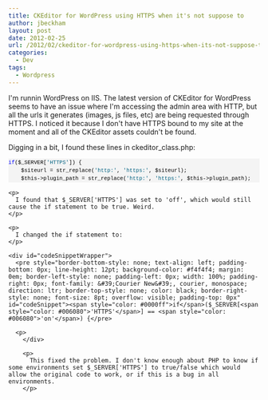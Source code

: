 ```yaml
---
title: CKEditor for WordPress using HTTPS when it's not suppose to
author: jbeckham
layout: post
date: 2012-02-25
url: /2012/02/ckeditor-for-wordpress-using-https-when-its-not-suppose-to/
categories:
  - Dev
tags:
  - Wordpress
---
```

I'm runnin WordPress on IIS. The latest version of CKEditor for WordPress seems to have an issue where I'm accessing the admin area with HTTP, but all the urls it generates (images, js files, etc) are being requested through HTTPS. I noticed it because I don't have HTTPS bound to my site at the moment and all of the CKEditor assets couldn't be found.

Digging in a bit, I found these lines in ckeditor_class.php:

<div id="codeSnippetWrapper">
  <pre style="border-bottom-style: none; text-align: left; padding-bottom: 0px; line-height: 12pt; background-color: #f4f4f4; margin: 0em; border-left-style: none; padding-left: 0px; width: 100%; padding-right: 0px; font-family: &#39;Courier New&#39;, courier, monospace; direction: ltr; border-top-style: none; color: black; border-right-style: none; font-size: 8pt; overflow: visible; padding-top: 0px" id="codeSnippet"><span style="color: #0000ff">if</span>($_SERVER[<span style="color: #006080">'HTTPS'</span>]) {<br />    $siteurl = str_replace(<span style="color: #006080">'http:'</span>, <span style="color: #006080">'https:'</span>, $siteurl);<br />    $this-&gt;plugin_path = str_replace(<span style="color: #006080">'http:'</span>, <span style="color: #006080">'https:'</span>, $this-&gt;plugin_path);</pre>
  
  <p>
    </div> 
    
    <p>
      I found that $_SERVER['HTTPS'] was set to 'off', which would still cause the if statement to be true. Weird.
    </p>
    
    <p>
      I changed the if statement to:
    </p>
    
    <div id="codeSnippetWrapper">
      <pre style="border-bottom-style: none; text-align: left; padding-bottom: 0px; line-height: 12pt; background-color: #f4f4f4; margin: 0em; border-left-style: none; padding-left: 0px; width: 100%; padding-right: 0px; font-family: &#39;Courier New&#39;, courier, monospace; direction: ltr; border-top-style: none; color: black; border-right-style: none; font-size: 8pt; overflow: visible; padding-top: 0px" id="codeSnippet"><span style="color: #0000ff">if</span>($_SERVER[<span style="color: #006080">'HTTPS'</span>] == <span style="color: #006080">'on'</span>) {</pre>
      
      <p>
        </div> 
        
        <p>
          This fixed the problem. I don't know enough about PHP to know if some environments set $_SERVER['HTTPS'] to true/false which would allow the original code to work, or if this is a bug in all environments.
        </p>